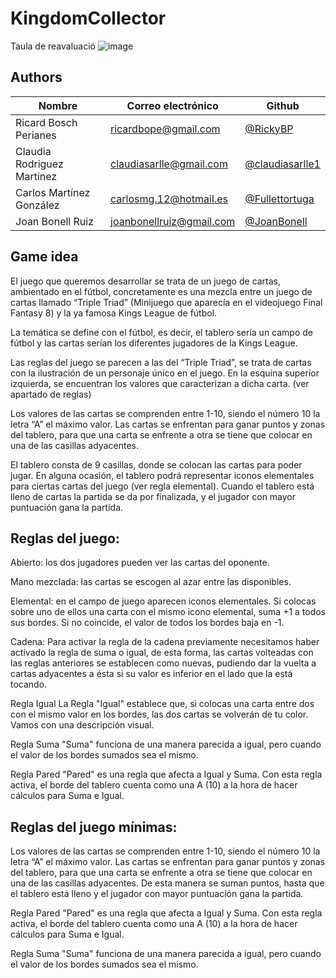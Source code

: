 # KingdomCollector

Taula de reavaluació
![image](https://github.com/HyperionSoftware/KingdomCollector/assets/100761163/4e2b27d5-a140-44b9-8695-cc1b6a18eaa6)

## Authors

|Nombre |Correo electrónico|Github|
|-----|--------|--------|
|Ricard Bosch Perianes|ricardbope@gmail.com   |[@RickyBP](https://github.com/RickyBP)|
|Claudia Rodriguez Martinez  |claudiasarlle@gmail.com      |[@claudiasarlle1](https://github.com/claudiasarlle1)|
|Carlos Martínez González   |carlosmg.12@hotmail.es|[@Fullettortuga](https://github.com/Fullettortuga)|
|Joan Bonell Ruiz| joanbonellruiz@gmail.com|[@JoanBonell](https://github.com/JoanBonell)|



## Game idea

El juego que queremos desarrollar se trata de un juego de cartas, ambientado en el fútbol, concretamente es una mezcla entre un juego de cartas llamado “Triple Triad” (Minijuego que aparecía en el videojuego Final Fantasy 8) y la ya famosa Kings League de fútbol.

La temática se define con el fútbol, es decir, el tablero sería un campo de fútbol y las cartas serían los diferentes jugadores de la Kings League.

Las reglas del juego se parecen a las del “Triple Triad”, se trata de cartas con la ilustración de un personaje único en el juego. En la esquina superior izquierda, se encuentran los valores que caracterizan a dicha carta. (ver apartado de reglas)

Los valores de las cartas se comprenden entre 1-10, siendo el número 10 la letra “A” el máximo valor. Las cartas se enfrentan para ganar puntos y zonas del tablero, para que una carta se enfrente a otra se tiene que colocar en una de las casillas adyacentes. 

El tablero consta de 9 casillas, donde se colocan las cartas para poder jugar. En alguna ocasión, el tablero podrá representar iconos elementales para ciertas cartas del juego (ver regla elemental). Cuando el tablero está lleno de cartas la partida se da por finalizada, y el jugador con mayor puntuación gana la partida.

## Reglas del juego:

Abierto: los dos jugadores pueden ver las cartas del oponente.

Mano mezclada: las cartas se escogen al azar entre las disponibles.

Elemental: en el campo de juego aparecen iconos elementales. Si colocas sobre uno de ellos una carta con el mismo icono elemental, suma +1 a todos sus bordes. Si no coincide, el valor de todos los bordes baja en -1.

Cadena: Para activar la regla de la cadena previamente necesitamos haber activado la regla de suma o igual, de esta forma, las cartas volteadas con las reglas anteriores se establecen como nuevas, pudiendo dar la vuelta a cartas adyacentes a ésta si su valor es inferior en el lado que la está tocando.

Regla Igual
La Regla "Igual" establece que, si colocas una carta entre dos con el mismo valor en los bordes, las dos cartas se volverán de tu color. Vamos con una descripción visual. 

Regla Suma
"Suma" funciona de una manera parecida a igual, pero cuando el valor de los bordes sumados sea el mismo. 

Regla Pared
"Pared" es una regla que afecta a Igual y Suma. Con esta regla activa, el borde del tablero cuenta como una A (10) a la hora de hacer cálculos para Suma e Igual.

## Reglas del juego mínimas:

Los valores de las cartas se comprenden entre 1-10, siendo el número 10 la letra “A” el máximo valor. Las cartas se enfrentan para ganar puntos y zonas del tablero, para que una carta se enfrente a otra se tiene que colocar en una de las casillas adyacentes. De esta manera se suman puntos, hasta que el tablero está lleno y el jugador con mayor puntuación gana la partida.

Regla Pared
"Pared" es una regla que afecta a Igual y Suma. Con esta regla activa, el borde del tablero cuenta como una A (10) a la hora de hacer cálculos para Suma e Igual.

Regla Suma
"Suma" funciona de una manera parecida a igual, pero cuando el valor de los bordes sumados sea el mismo. 

